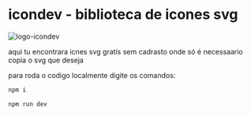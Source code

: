 # icondev - biblioteca de icones svg
![logo-icondev](https://github.com/user-attachments/assets/84a63978-d6e6-40f6-a209-8434887b51ad)


aqui tu encontrara icnes svg  gratís sem cadrasto onde só é necessaario copia o svg  que deseja 


para roda o codigo localmente digite os comandos:

```bash
npm i

```

```bash
npm run dev

```
